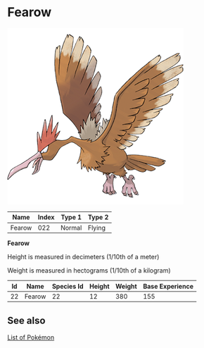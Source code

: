 # Fearow


![Fearow](images/022.png)

| **Name** | **Index** | **Type 1** | **Type 2** |
|----|----|----|----|
| Fearow | 022 | Normal | Flying  |

**Fearow** 


Height is measured in decimeters (1/10th of a meter)

Weight is measured in hectograms (1/10th of a kilogram)

| **Id** | **Name** | **Species Id** | **Height** | **Weight** | **Base Experience** |
|--------|----------|----------------|------------|------------|---------------------|
| 22 | Fearow | 22 | 12 | 380 | 155 |


## See also

[List of Pokémon](../pokemon.md)
